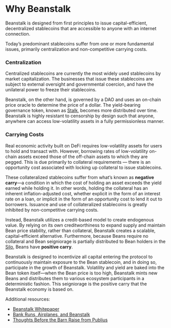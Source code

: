 # Why Beanstalk

Beanstalk is designed from first principles to issue capital-efficient, decentralized stablecoins that are accessible to anyone with an internet connection.

Today’s predominant stablecoins suffer from one or more fundamental issues, primarily centralization and non-competitive carrying costs.

### **Centralization**

Centralized stablecoins are currently the most widely used stablecoins by market capitalization. The businesses that issue these stablecoins are subject to external oversight and governmental coercion, and have the unilateral power to freeze their stablecoins.

Beanstalk, on the other hand, is governed by a DAO and uses an on-chain price oracle to determine the price of a dollar. The yield-bearing governance token, known as [Stalk](../farm/silo.md#the-stalk-system), becomes more distributed over time. Beanstalk is highly resistant to censorship by design such that anyone, anywhere can access low-volatility assets in a fully permissionless manner.

### **Carrying Costs**

Real economic activity built on DeFi requires low-volatility assets for users to hold and transact with. However, borrowing rates of low-volatility on-chain assets exceed those of the off-chain assets to which they are pegged. This is due primarily to collateral requirements — there is an opportunity cost associated with locking up collateral to issue stablecoins.

These collateralized stablecoins suffer from what’s known as **negative carry**—a condition in which the cost of holding an asset exceeds the yield earned while holding it. In other words, holding the collateral has an inherent inflation-adjusted cost, whether explicit in the form of an interest rate on a loan, or implicit in the form of an opportunity cost to lend it out to borrowers. Issuance and use of collateralized stablecoins is greatly inhibited by non-competitive carrying costs.

Instead, Beanstalk utilizes a credit-based model to create endogenous value. By relying on its own creditworthiness to expand supply and maintain Bean price stability, rather than collateral, Beanstalk creates a scalable, capital-efficient alternative. Furthermore, because Beans require no collateral and Bean seigniorage is partially distributed to Bean holders in the [Silo](../farm/silo.md), Beans have **positive carry**.

Beanstalk is designed to incentivize all capital entering the protocol to continuously maintain exposure to the Bean stablecoin, and in doing so, participate in the growth of Beanstalk. Volatility and yield are baked into the Bean token itself—when the Bean price is too high, Beanstalk mints new Beans and distributes them to various ecosystem participants in a deterministic fashion. This seigniorage is the positive carry that the Beanstalk economy is based on.

Additional resources:

* [Beanstalk Whitepaper](https://bean.money/beanstalk.pdf)
* [Bank Runs, Airplanes, and Beanstalk](https://bean.money/blog/bank-runs-airplanes-and-beanstalk)
* [Thoughts Before the Barn Raise from Publius](https://bean.money/blog/thoughts-before-the-barn-raise)

